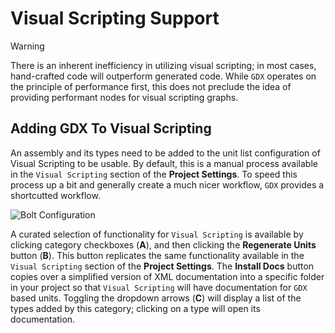 # Visual Scripting Support

> [!WARNING]
> There is an inherent inefficiency in utilizing visual scripting; in most cases, hand-crafted code will outperform generated code. While `GDX` operates on the principle of performance first, this does not preclude the idea of providing performant nodes for visual scripting graphs.

## Adding GDX To Visual Scripting
An assembly and its types need to be added to the unit list configuration of Visual Scripting to be usable. By default, this is a manual process available in the `Visual Scripting` section of the **Project Settings**. To speed this process up a bit and generally create a much nicer workflow, `GDX` provides a shortcutted workflow.

![Bolt Configuration](/images/manual/features/visual-scripting/bolt-setup.png)

A curated selection of functionality for `Visual Scripting` is available by clicking category checkboxes  (**A**), and then clicking the **Regenerate Units** button (**B**). This button replicates the same functionality available in the `Visual Scripting` section of the **Project Settings**.  The **Install Docs** button copies over a simplified version of XML documentation into a specific folder in your project so that `Visual Scripting` will have documentation for `GDX` based units.  Toggling the dropdown arrows (**C**) will display a list of the types added by this category; clicking on a type will open its documentation.